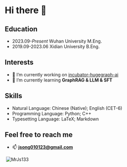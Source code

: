 # Hi there 👋

<!--
**MrJs133/MrJs133** is a ✨ _special_ ✨ repository because its `README.md` (this file) appears on your GitHub profile.

Here are some ideas to get you started:

- 🔭 I’m currently working on ...
- 🌱 I’m currently learning ...
- 👯 I’m looking to collaborate on ...
- 🤔 I’m looking for help with ...
- 💬 Ask me about ...
- 📫 How to reach me: ...
- 😄 Pronouns: ...
- ⚡ Fun fact: ...
-->

## Education
- 2023.09-*Present* Wuhan University M.Eng.
- 2019.09-2023.06 Xidian University B.Eng.

## Interests
- 🔭 I’m currently working on [incubator-hugegraph-ai](https://github.com/apache/incubator-hugegraph-ai)
- 🌱 I’m currently learning **GraphRAG & LLM & SFT**

## Skills
- Natural Language: Chinese (Native); English (CET-6)
- Programming Language: Python; C++
- Typesetting Language: LaTeX; Markdown

## Feel free to reach me
- 📫 **jsong010123@gmail.com**

<p> <img align="center" src="https://github-readme-stats.vercel.app/api?username=MrJs133&show_icons=true&locale=en" alt="MrJs133" /></p>
